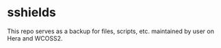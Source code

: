 # sshields
This repo serves as a backup for files, scripts, etc. maintained by user on Hera and WCOSS2.
